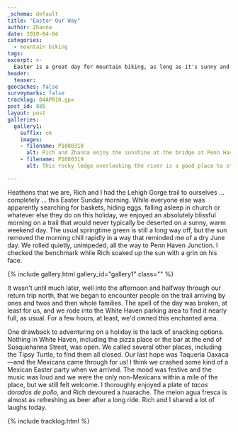 ```yaml
---
_schema: default
title: "Easter Our Way"
author: Zhanna
date: 2010-04-04
categories:
  - mountain biking
tags:
excerpt: >- 
  Easter is a great day for mountain biking, as long as it's sunny and hot like today was.  We had the whole trail to ourselves!
header:
  teaser:
geocaches: false
surveymarks: false
tracklog: 04APR10.gpx
post_id: 885
layout: post  
galleries:
  gallery1:
    suffix: cm
    images:
    - filename: P1080310
      alt: Rich and Zhanna enjoy the sunshine at the bridge at Penn Haven Junction.
    - filename: P1080319
      alt: This rocky ledge overlooking the river is a good place to stop for a snack!     

---
```


Heathens that we are, Rich and I had the Lehigh Gorge trail to ourselves ... completely ... this Easter Sunday morning.  While everyone else was apparently searching for baskets, hiding eggs, falling asleep in church or whatever else they do on this holiday, we enjoyed an absolutely blissful morning on a trail that would never typically be deserted on a sunny, warm weekend day.  The usual springtime green is still a long way off, but the sun removed the morning chill rapidly in a way that reminded me of a dry June day.  We rolled quietly, unimpeded, all the way to Penn Haven Junction.  I checked the benchmark while Rich soaked up the sun with a grin on his face.   

{% include gallery.html gallery_id="gallery1" class="" %}

It wasn't until much later, well into the afternoon and halfway through our return trip north, that we began to encounter people on the trail arriving by ones and twos and then whole families.  The spell of the day was broken, at least for us, and we rode into the White Haven parking area to find it nearly full, as usual.  For a few hours, at least, we'd owned this enchanted area.

One drawback to adventuring on a holiday is the lack of snacking options.  Nothing in White Haven, including the pizza place or the bar at the end of Susquehanna Street, was open.  We called several other places, including the Tipsy Turtle, to find them all closed. Our last hope was Taqueria Oaxaca—and the Mexicans came through for us!  I think we crashed some kind of a Mexican Easter party when we arrived.  The mood was festive and the music was loud and we were the only non-Mexicans within a mile of the place, but we still felt welcome.  I thoroughly enjoyed a plate of _tacos dorados de pollo_, and Rich devoured a huarache.  The melon agua fresca is almost as refreshing as beer after a long ride.  Rich and I shared a lot of laughs today.

{% include tracklog.html %}